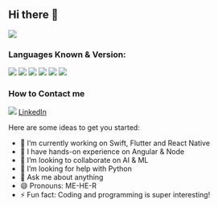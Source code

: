 ## Hi there 👋

   <img src="https://img.shields.io/badge/Author-Mihir%20Brahmbhatt-brightgreen">

### Languages Known & Version:

<img src="https://img.shields.io/badge/Swift-v%205-green"> <img src="https://img.shields.io/badge/SwiftUI-v%202.0-green"> <img src="https://img.shields.io/badge/Objective--C-v%202-green"> <img src="https://img.shields.io/badge/Angular%20-v%207-green"> <img src="https://img.shields.io/badge/Ionic%20Framework-v%202-green"> <img src="https://img.shields.io/badge/Vuejs-v%202.6.3-green"> 

### How to Contact me

<img src="https://img.shields.io/badge/LinkedIn-blue?logo=Linkedin" href="https://www.linkedin.com/in/mihir-brahmbhatt"> <a href="https://www.linkedin.com/in/mihir-brahmbhatt">LinkedIn</a>



Here are some ideas to get you started:
- 🔭 I’m currently working on Swift, Flutter and React Native
- 🌱 I have hands-on experience on Angular & Node
- 👯 I’m looking to collaborate on AI & ML
- 🤔 I’m looking for help with Python
- 💬 Ask me about anything
- 😄 Pronouns: ME-HE-R
- ⚡ Fun fact: Coding and programming is super interesting!

